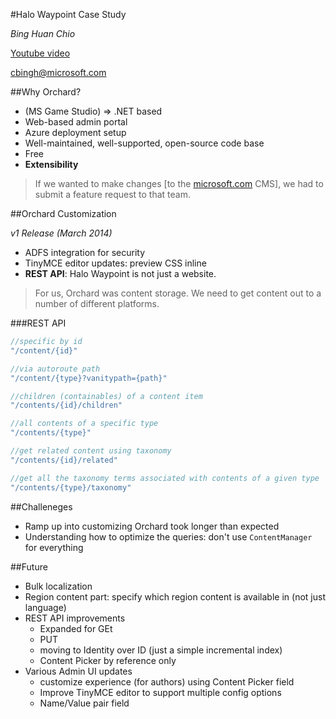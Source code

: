 #Halo Waypoint Case Study

*Bing Huan Chio*

[Youtube video](https://www.youtube.com/watch?v=csd0Z3hHDDw)

[cbingh@microsoft.com](cbingh@microsoft.com)

##Why Orchard?

  - (MS Game Studio) => .NET based
  - Web-based admin portal
  - Azure deployment setup
  - Well-maintained, well-supported, open-source code base
  - Free
  - **Extensibility**
  
> If we wanted to make changes [to the [microsoft.com](http://www.microsoft.com) CMS], we had to submit a feature request to that team.

##Orchard Customization

*v1 Release (March 2014)*

  - ADFS integration for security
  - TinyMCE editor updates: preview CSS inline
  - **REST API**: Halo Waypoint is not just a website.
  
> For us, Orchard was content storage. We need to get content out to a number of different platforms.

###REST API

```csharp
//specific by id
"/content/{id}"

//via autoroute path
"/content/{type}?vanitypath={path}"

//children (containables) of a content item
"/contents/{id}/children"

//all contents of a specific type
"/contents/{type}"

//get related content using taxonomy
"/contents/{id}/related"

//get all the taxonomy terms associated with contents of a given type
"/contents/{type}/taxonomy"
```

##Challeneges

  - Ramp up into customizing Orchard took longer than expected
  - Understanding how to optimize the queries: don't use `ContentManager` for everything

##Future

  - Bulk localization
  - Region content part: specify which region content is available in (not just language)
  - REST API improvements
    - Expanded for GEt
	- PUT
	- moving to Identity over ID (just a simple incremental index)
	- Content Picker by reference only
  - Various Admin UI updates
    - customize experience (for authors) using Content Picker field
	- Improve TinyMCE editor to support multiple config options
	- Name/Value pair field
  
